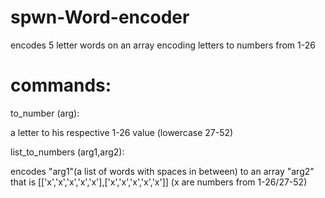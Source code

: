 # spwn-Word-encoder
encodes 5 letter words on an array encoding letters to numbers from 1-26
# commands:

to_number (arg):

a letter to his respective 1-26 value (lowercase 27-52)

list_to_numbers (arg1,arg2):

encodes "arg1"(a list of words with spaces in between) to an array "arg2" that is [['x','x','x','x','x'],['x','x','x','x','x']] (x are numbers from 1-26/27-52)
